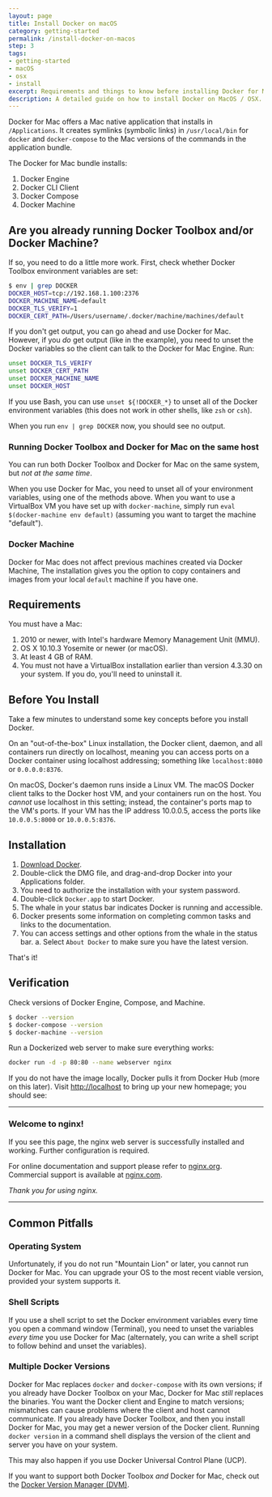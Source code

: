 ```yaml
---
layout: page
title: Install Docker on macOS
category: getting-started
permalink: /install-docker-on-macos
step: 3
tags:
- getting-started
- macOS
- osx
- install
excerpt: Requirements and things to know before installing Docker for Mac.
description: A detailed guide on how to install Docker on MacOS / OSX.
---
```


Docker for Mac offers a Mac native application that installs in `/Applications`. It creates symlinks (symbolic links) in `/usr/local/bin` for `docker` and `docker-compose` to the Mac versions of the commands in the application bundle.

The Docker for Mac bundle installs:

1. Docker Engine
2. Docker CLI Client
3. Docker Compose
4. Docker Machine

## Are you already running Docker Toolbox and/or Docker Machine?

If so, you need to do a little more work. First, check whether Docker Toolbox environment variables are set:

```bash
$ env | grep DOCKER
DOCKER_HOST=tcp://192.168.1.100:2376
DOCKER_MACHINE_NAME=default
DOCKER_TLS_VERIFY=1
DOCKER_CERT_PATH=/Users/username/.docker/machine/machines/default
```

If you don't get output, you can go ahead and use Docker for Mac. However, if you *do* get output (like in the example), you need to unset the Docker variables so the client can talk to the Docker for Mac Engine. Run:

```bash
unset DOCKER_TLS_VERIFY
unset DOCKER_CERT_PATH
unset DOCKER_MACHINE_NAME
unset DOCKER_HOST
```

If you use Bash, you can use `unset ${!DOCKER_*}` to unset all of the Docker environment variables (this does not work in other shells, like `zsh` or `csh`).

When you run `env | grep DOCKER` now, you should see no output.

### Running Docker Toolbox and Docker for Mac on the same host

You can run both Docker Toolbox and Docker for Mac on the same system, but *not at the same time*.

When you use Docker for Mac, you need to unset all of your environment variables, using one of the methods above. When you want to use a VirtualBox VM you have set up with `docker-machine`, simply run `eval $(docker-machine env default)` (assuming you want to target the machine "default").

### Docker Machine

Docker for Mac does not affect previous machines created via Docker Machine, The installation gives you the option to copy containers and images from your local `default` machine if you have one.

## Requirements

You must have a Mac:

1. 2010 or newer, with Intel's hardware Memory Management Unit (MMU).
2. OS X 10.10.3 Yosemite or newer (or macOS).
3. At least 4 GB of RAM.
4. You must not have a VirtualBox installation earlier than version 4.3.30 on your system. If you do, you'll need to uninstall it.


## Before You Install

Take a few minutes to understand some key concepts before you install Docker.

On an "out-of-the-box" Linux installation, the Docker client, daemon, and all containers run directly on localhost, meaning you can access ports on a Docker container using localhost addressing; something like `localhost:8080` or `0.0.0.0:8376`.

On macOS, Docker's daemon runs inside a Linux VM. The macOS Docker client talks to the Docker host VM, and your containers run on the host. You *cannot* use localhost in this setting; instead, the container's ports map to the VM's ports. If your VM has the IP address 10.0.0.5, access the ports like `10.0.0.5:8000` or `10.0.0.5:8376`.

## Installation

1. [Download Docker](https://download.docker.com/mac/beta/Docker.dmg).
2. Double-click the DMG file, and drag-and-drop Docker into your Applications folder.
3. You need to authorize the installation with your system password.
4. Double-click `Docker.app` to start Docker.
5. The whale in your status bar indicates Docker is running and accessible.
6. Docker presents some information on completing common tasks and links to the documentation.
7. You can access settings and other options from the whale in the status bar.
    a. Select `About Docker` to make sure you have the latest version.

That's it!

## Verification

Check versions of Docker Engine, Compose, and Machine.

```bash
$ docker --version
$ docker-compose --version
$ docker-machine --version
```

Run a Dockerized web server to make sure everything works:

```bash
docker run -d -p 80:80 --name webserver nginx
```

If you do not have the image locally, Docker pulls it from Docker Hub (more on this later). Visit [http://localhost](http://localhost) to bring up your new homepage; you should see:

***************

### Welcome to nginx!

If you see this page, the nginx web server is successfully installed and working. Further configuration is required.

For online documentation and support please refer to [nginx.org](http://nginx.org).
Commercial support is available at [nginx.com](http://nginx.com).

*Thank you for using nginx.*

***************

## Common Pitfalls

### Operating System

Unfortunately, if you do not run "Mountain Lion" or later, you cannot run Docker for Mac. You can upgrade your OS to the most recent viable version, provided your system supports it.

### Shell Scripts

If you use a shell script to set the Docker environment variables every time you open a command window (Terminal), you need to unset the variables *every time* you use Docker for Mac (alternately, you can write a shell script to follow behind and unset the variables).

### Multiple Docker Versions

Docker for Mac replaces `docker` and `docker-compose` with its own versions; if you already have Docker Toolbox on your Mac, Docker for Mac *still* replaces the binaries. You want the Docker client and Engine to match versions; mismatches can cause problems where the client and host cannot communicate. If you already have Docker Toolbox, and then you install Docker for Mac, you may get a newer version of the Docker client. Running `docker version` in a command shell displays the version of the client and server you have on your system.

This may also happen if you use Docker Universal Control Plane (UCP).

If you want to support both Docker Toolbox *and* Docker for Mac, check out the [Docker Version Manager (DVM)](https://github.com/getcarina/dvm).